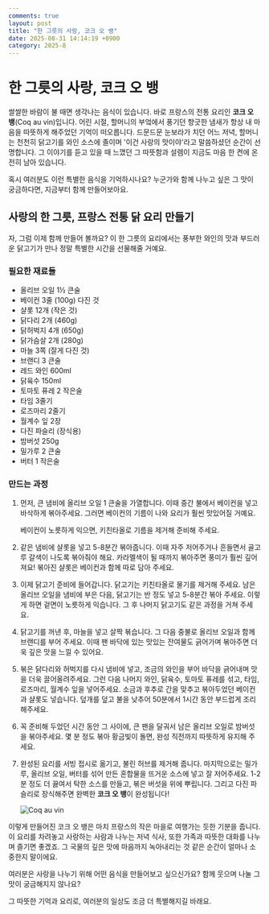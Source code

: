 ```yaml
---
comments: true
layout: post
title: "한 그릇의 사랑, 코크 오 뱅"
date: 2025-08-31 14:14:19 +0900
category: 2025-8
---
```


# 한 그릇의 사랑, 코크 오 뱅

쌀쌀한 바람이 불 때면 생각나는 음식이 있습니다. 바로 프랑스의 전통 요리인 **코크 오 뱅**(Coq au vin)입니다. 어린 시절, 할머니의 부엌에서 풍기던 향긋한 냄새가 항상 내 마음을 따뜻하게 해주었던 기억이 떠오릅니다. 드문드문 눈보라가 치던 어느 저녁, 할머니는 천천히 닭고기를 와인 소스에 졸이며 '이건 사랑의 맛이야'라고 말씀하셨던 순간이 선명합니다. 그 이야기를 듣고 있을 때 느꼈던 그 따뜻함과 설렘이 지금도 마음 한 켠에 온전히 남아 있습니다.

혹시 여러분도 이런 특별한 음식을 기억하시나요? 누군가와 함께 나누고 싶은 그 맛이 궁금하다면, 지금부터 함께 만들어보아요. 

  

## 사랑의 한 그릇, 프랑스 전통 닭 요리 만들기

자, 그럼 이제 함께 만들어 볼까요? 이 한 그릇의 요리에서는 풍부한 와인의 맛과 부드러운 닭고기가 만나 정말 특별한 시간을 선물해줄 거예요.

  

### 필요한 재료들

- 올리브 오일 1½ 큰술
- 베이컨 3줄 (100g) 다진 것
- 샬롯 12개 (작은 것)
- 닭다리 2개 (460g)
- 닭허벅지 4개 (650g)
- 닭가슴살 2개 (280g)
- 마늘 3쪽 (잘게 다진 것)
- 브랜디 3 큰술
- 레드 와인 600ml
- 닭육수 150ml
- 토마토 퓨레 2 작은술
- 타임 3줄기
- 로즈마리 2줄기
- 월계수 잎 2장
- 다진 파슬리 (장식용)
- 밤버섯 250g
- 밀가루 2 큰술
- 버터 1 작은술

  

### 만드는 과정

1. 먼저, 큰 냄비에 올리브 오일 1 큰술을 가열합니다. 이때 중간 불에서 베이컨을 넣고 바삭하게 볶아주세요. 그러면 베이컨의 기름이 나와 요리가 훨씬 맛있어질 거예요.

   베이컨이 노릇하게 익으면, 키친타올로 기름을 제거해 준비해 주세요. 

2. 같은 냄비에 샬롯을 넣고 5-8분간 볶아줍니다. 이때 자주 저어주거나 흔들면서 골고루 갈색이 나도록 볶아줘야 해요. 카라멜색이 될 때까지 볶아주면 풍미가 훨씬 깊어져요! 볶아진 샬롯은 베이컨과 함께 따로 담아 주세요. 

3. 이제 닭고기 준비에 들어갑니다. 닭고기는 키친타올로 물기를 제거해 주세요. 남은 올리브 오일을 냄비에 부은 다음, 닭고기는 반 정도 넣고 5-8분간 볶아 주세요. 이렇게 하면 겉면이 노릇하게 익습니다. 그 후 나머지 닭고기도 같은 과정을 거쳐 주세요.

4. 닭고기를 꺼낸 후, 마늘을 넣고 살짝 볶습니다. 그 다음 중불로 올리브 오일과 함께 브랜디를 부어 주세요. 이때 팬 바닥에 있는 맛있는 잔여물도 긁어가며 볶아주면 더욱 깊은 맛을 느낄 수 있어요.

5. 볶은 닭다리와 허벅지를 다시 냄비에 넣고, 조금의 와인을 부어 바닥을 긁어내며 맛을 더욱 끌어올려주세요. 그런 다음 나머지 와인, 닭육수, 토마토 퓨레를 섞고, 타임, 로즈마리, 월계수 잎을 넣어주세요. 소금과 후추로 간을 맞추고 볶아두었던 베이컨과 샬롯도 넣습니다. 덮개를 덮고 불을 낮추어 50분에서 1시간 동안 부드럽게 조리해주세요.

6. 꼭 준비해 두었던 시간 동안 그 사이에, 큰 팬을 달궈서 남은 올리브 오일로 밤버섯을 볶아주세요.  몇 분 정도 볶아 황금빛이 돌면, 완성 직전까지 따뜻하게 유지해 주세요.

7. 완성된 요리를 서빙 접시로 옮기고, 불린 허브를 제거해 줍니다. 마지막으로는 밀가루, 올리브 오일, 버터를 섞어 만든 혼합물을 뜨거운 소스에 넣고 잘 저어주세요. 1-2분 정도 더 끓여서 탁한 소스를 만들고, 볶은 버섯을 위에 뿌립니다. 그리고 다진 파슬리로 장식해주면 완벽한 **코크 오 뱅**이 완성됩니다!

   ![Coq au vin](https://www.themealdb.com/images/media/meals/qstyvs1505931190.jpg) 

  

이렇게 만들어진 코크 오 뱅은 마치 프랑스의 작은 마을로 여행가는 듯한 기분을 줍니다. 이 요리를 차려놓고 사랑하는 사람과 나누는 저녁 식사, 또한 가족과 따뜻한 대화를 나누며 즐기면 좋겠죠. 그 국물의 깊은 맛에 마음까지 녹아내리는 것 같은 순간이 얼마나 소중한지 말이에요.

여러분은 사랑을 나누기 위해 어떤 음식을 만들어보고 싶으신가요? 함께 웃으며 나눌 그 맛이 궁금해지지 않나요? 

  

그 따뜻한 기억과 요리로, 여러분의 일상도 조금 더 특별해지길 바래요.